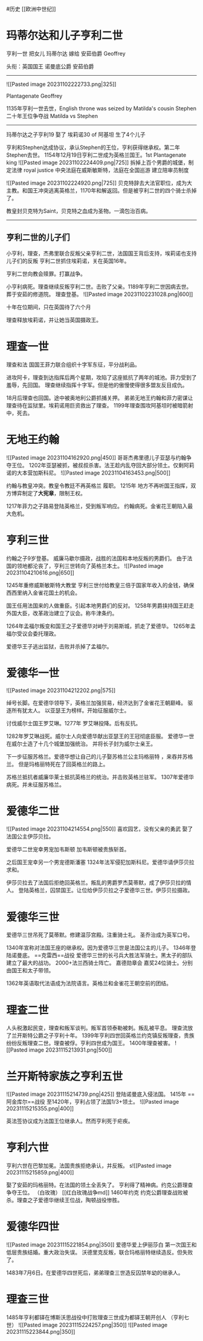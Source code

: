 #历史  [[欧洲中世纪]]
# 玛蒂尔达和儿子亨利二世
亨利一世 把女儿 玛蒂尔达 嫁给 安茹伯爵  Geoffrey 

头衔：英国国王 诺曼底公爵 安茹伯爵

---

![[Pasted image 20231102222733.png|325]]

Plantagenate Geoffrey

1135年亨利一世去世，English throne was seized by Matilda's cousin Stephen
二十年王位争夺战 Matilda vs Stephen

---
玛蒂尔达之子亨利19 娶了 埃莉诺30 of 阿基坦
生了4个儿子

亨利和Stephen达成协议，承认Stephen的王位，亨利获得继承权。第二年Stephen去世。
1154年12月19日亨利二世成为英格兰国王。1st Plantagenate king
![[Pasted image 20231102224409.png|725]]
拆掉上百个男爵的城堡，制定法律 royal justice 中央法庭在威斯敏斯特，法庭在全国巡游
建立陪审员制度

![[Pasted image 20231102224920.png|725]]
贝克特辞去大法官职位，成为大主教。和国王冲突逃离英格兰，1170年和解返回。但是被亨利二世的四个骑士杀掉了。

教皇封贝克特为Saint，贝克特之血成为圣物。一滴包治百病。

---
## 亨利二世的儿子们

小亨利，理查，杰弗里联合反叛父亲亨利二世，法国国王背后支持，埃莉诺也支持儿子们的反叛
亨利二世抓住埃莉诺，关在英国16年。

亨利二世向教会赎罪。打赢战争。

小亨利病死。理查继续反叛亨利二世。击败了父亲。1189年亨利二世因病去世。葬于安茹的修道院。
理查登基。
![[Pasted image 20231102231028.png|600]]

十年在位期间，只在英国待了六个月

理查释放埃莉诺，并让她当英国摄政王。

# 理查一世

理查和法 国国王菲力联合组织十字军东征，平分战利品。

进攻阿卡，理查到达指挥后两个星期，攻陷了这座抵抗了两年的城池。菲力受到了羞辱，先回国。
理查继续指挥十字军。但是他的傲慢使得很多盟友反目成仇。

18月后理查也回国。途中被奥地利公爵抓捕关押。
弟弟无地王约翰和菲力密谋让理查待在监狱里。埃莉诺用巨资救出了理查。
1199年理查围攻阿基坦时被暗箭射中，死去。

# 无地王约翰
 ![[Pasted image 20231104162920.png|450]]
 哥哥杰弗里德儿子亚瑟与约翰争夺王位。
 1202年亚瑟被抓，被叔叔杀害。法王趁内乱夺回大部分领土。仅剩阿莉诺的大本营加斯科尼。
![[Pasted image 20231104163453.png|500]]

约翰与教皇冲突。教皇令教廷不再英格兰 履职。
1215年 地方不再听国王指挥，双方博弈制定了**大宪章**，限制王权。

1217年菲力之子路易登陆英格兰，受到叛军响应。
约翰病死。金雀花王朝陷入最大危机。

# 亨利三世
约翰之子9岁登基。 威廉马歇尔摄政，战胜的法国和本地反叛的男爵们。
由于法国的领地都沦丧了，亨利三世转向了英格兰本土。
![[Pasted image 20231104210616.png|650]]

1245年重修威斯敏斯特大教堂
亨利三世付给教皇三倍于国家年收入的金钱，确保西西里纳入金雀花国土的机会。

国王任用法国来的人做重臣。引起本地男爵们的反对。
1258年男爵挟持国王赶走外国大臣，改革政治建立了议会。称牛津条约。

1264年孟福尔叛变和国王之子爱德华对峙于刘易斯城，抓走了爱德华。
1265年孟福尔受议会委托理政。

爱德华王子逃出监狱，击败并杀掉了孟福尔。

# 爱德华一世
![[Pasted image 20231104212202.png|575]]

绰号长脚。在爱德华领导下，英格兰加强贸易，经济达到了金雀花王朝巅峰。
驱逐所有犹太人。
以亚瑟王为榜样。开始征服威尔士。

讨伐威尔士国王罗艾琳。1277年
罗艾琳投降。后有反抗。

1282年罗艾琳战死。威尔士人向爱德华献出亚瑟王的王冠彻底臣服。
爱德华一世在威尔士造了十几个城堡加强统治。
并将长子封为威尔士亲王。

下一步征服苏格兰。爱德华想让自己的儿子娶苏格兰公主玛格丽特 ，来吞并苏格兰。
但是玛格丽特死在了回英格兰的路上。

苏格兰抵抗者威廉华莱士抵抗英格兰的统治。并击败英格兰驻军。
1307年爱德华病死。并未征服苏格兰。 
# 爱德华二世
![[Pasted image 20231104214554.png|550]]
喜欢园艺，没有父亲的勇武
娶了法国公主伊莎贝拉。

爱德华二世宠幸男宠加韦斯顿
加韦斯顿被贵族斩首。

之后国王宠幸另一个男宠德斯潘塞
1324年法军侵犯加斯科尼。爱德华请伊莎贝拉求和。

伊莎贝拉去了法国后拒绝回英格兰。叛乱的男爵罗杰莫蒂默，成了伊莎贝拉的情人。
登陆英格兰，囚禁国王。让位给伊莎贝拉之子爱德华三世。伊莎贝拉摄政。

# 爱德华三世
爱德华三世吊死了莫蒂默。修建温莎宫殿。注重骑士礼。
圣乔治成为英军口号。

1340年宣称对法国王座的继承权。因为爱德华三世是法国公主的儿子。
1346年登陆诺曼底。
==克雷西==战役 爱德华三世的长弓兵大胜法军骑士。黑太子的部队建立了最大的战功。
2000+法兰西骑士阵亡。
嘉德勋章会 嘉奖24位骑士。分别由国王和太子带领。

1362年英语取代法语成为法院语言。英格兰和金雀花王朝空前的团结。

# 理查二世
人头税激起民变，理查和叛军谈判。叛军首领泰勒被刺。叛乱被平息。
理查流放了兰开斯特公爵之子亨利十年。
1399年亨利四世回英格兰约克镇反叛理查，贵族纷纷反叛理查二世。理查被俘。亨利四世成为国王。
1400年理查被害。
![[Pasted image 20231115213931.png|500]]

# 兰开斯特家族之亨利五世
![[Pasted image 20231115214739.png|425]]
 登陆诺曼底入侵法国。
 1415年 ==阿金库尔==战役
 至1420年，亨利占领了法国1/3+领土。
  ![[Pasted image 20231115215355.png|400]]

英法签协议成为法国王位继承人。然而亨利死于疟疾。

# 亨利六世
亨利六世在巴黎加冕。法国贵族拒绝承认，并反叛。
s![[Pasted image 20231115215859.png|400]]

娶了安茹的玛格丽特。在法国的领土全丢失了。 亨利得了精神病。约克公爵理查争夺王位。 （白玫瑰）
[[红白玫瑰战争md]]
1460年约克 约克公爵理查战败被杀。理查之子爱德华继续王位战，陶顿战役惨胜。

# 爱德华四世
![[Pasted image 20231115221854.png|350]]
爱德华爱上伊丽莎白 第一次国王和低层贵族结婚。重大政治失误。
沃德里克反叛，联合玛格丽特继续造反。但失败了。

1483年7月6日。在爱德华四世死后，弟弟理查三世造反囚禁年幼的继承人。

# 理查三世
1485年亨利都铎在博斯沃思战役中打败理查三世成为都铎王朝开创人
（亨利七世）
![[Pasted image 20231115224257.png|350]]
![[Pasted image 20231115223844.png|350]]